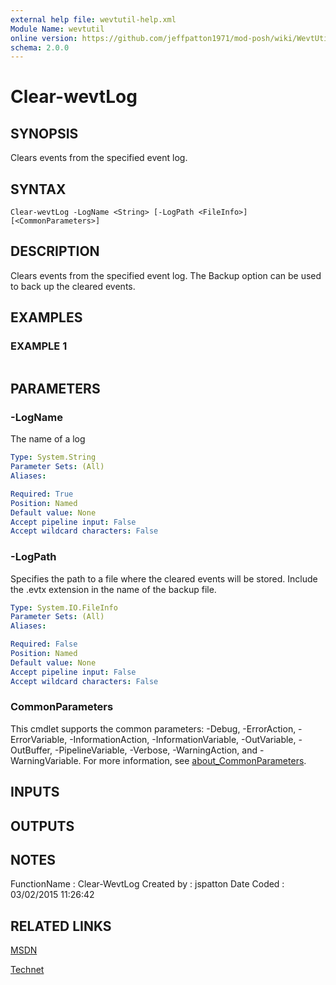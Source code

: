 ```yaml
---
external help file: wevtutil-help.xml
Module Name: wevtutil
online version: https://github.com/jeffpatton1971/mod-posh/wiki/WevtUtil#Clear-WevtLog
schema: 2.0.0
---
```


# Clear-wevtLog

## SYNOPSIS
Clears events from the specified event log.

## SYNTAX

```
Clear-wevtLog -LogName <String> [-LogPath <FileInfo>] [<CommonParameters>]
```

## DESCRIPTION
Clears events from the specified event log.
The Backup option can be used to back up the cleared events.

## EXAMPLES

### EXAMPLE 1
```

```

## PARAMETERS

### -LogName
The name of a log

```yaml
Type: System.String
Parameter Sets: (All)
Aliases:

Required: True
Position: Named
Default value: None
Accept pipeline input: False
Accept wildcard characters: False
```

### -LogPath
Specifies the path to a file where the cleared events will be
stored.
Include the .evtx extension in the name of the backup file.

```yaml
Type: System.IO.FileInfo
Parameter Sets: (All)
Aliases:

Required: False
Position: Named
Default value: None
Accept pipeline input: False
Accept wildcard characters: False
```

### CommonParameters
This cmdlet supports the common parameters: -Debug, -ErrorAction, -ErrorVariable, -InformationAction, -InformationVariable, -OutVariable, -OutBuffer, -PipelineVariable, -Verbose, -WarningAction, and -WarningVariable. For more information, see [about_CommonParameters](http://go.microsoft.com/fwlink/?LinkID=113216).

## INPUTS

## OUTPUTS

## NOTES
FunctionName : Clear-WevtLog
Created by   : jspatton
Date Coded   : 03/02/2015 11:26:42

## RELATED LINKS


[MSDN](https://msdn.microsoft.com/en-us/library/windows/desktop/aa820708%28v=vs.85%29.aspx?f=255&MSPPError=-2147217396)

[Technet](https://technet.microsoft.com/en-us/library/cc732848.aspx)

